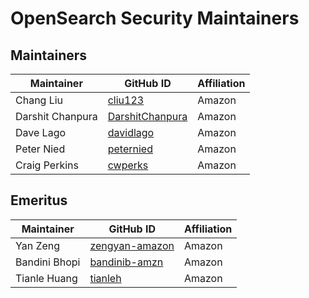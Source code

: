# OpenSearch Security Maintainers

## Maintainers
| Maintainer       | GitHub ID                                             | Affiliation |
| ---------------- | ----------------------------------------------------- | ----------- |
| Chang Liu        | [cliu123](https://github.com/cliu123)                 | Amazon      |
| Darshit Chanpura | [DarshitChanpura](https://github.com/DarshitChanpura) | Amazon      |
| Dave Lago        | [davidlago](https://github.com/davidlago)             | Amazon      |
| Peter Nied       | [peternied](https://github.com/peternied)             | Amazon      |
| Craig Perkins    | [cwperks](https://github.com/cwperks)                 | Amazon      |


## Emeritus

| Maintainer | GitHub ID | Affiliation |
| --------------- | --------- | ----------- |
| Yan Zeng         | [zengyan-amazon](https://github.com/zengyan-amazon)   | Amazon      |
| Bandini Bhopi    | [bandinib-amzn](https://github.com/bandinib-amzn)     | Amazon      |
| Tianle Huang     | [tianleh](https://github.com/tianleh)                 | Amazon      |